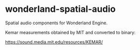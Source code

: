 # wonderland-spatial-audio
Spatial audio components for Wonderland Engine.

Kemar measurements obtained by MIT and converted to binary:

https://sound.media.mit.edu/resources/KEMAR/
